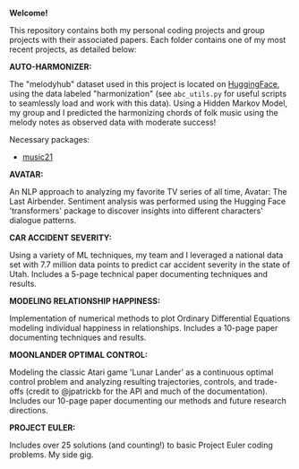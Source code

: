 **Welcome!**

This repository contains both my personal coding projects and group projects with their associated papers. 
Each folder contains one of my most recent projects, as detailed below:

**AUTO-HARMONIZER:**

  The "melodyhub" dataset used in this project is located on [HuggingFace](https://huggingface.co/datasets/sander-wood/melodyhub), using the data labeled "harmonization" (see `abc_utils.py` for       useful scripts to seamlessly load and work with this data). Using a Hidden Markov Model, my group and I predicted the harmonizing chords of folk music using the melody notes as observed data with   moderate success!

  Necessary packages:
  - [music21](https://www.music21.org/music21docs/)

**AVATAR:**

  An NLP approach to analyzing my favorite TV series of all time, Avatar: The Last Airbender. Sentiment analysis was performed using the Hugging Face 'transformers' 
  package to discover insights into different characters' dialogue patterns.

**CAR ACCIDENT SEVERITY:**

  Using a variety of ML techniques, my team and I leveraged a national data set with 7.7 million data points to predict car accident severity in the state of Utah. Includes a 5-page technical paper   documenting techniques and results.

**MODELING RELATIONSHIP HAPPINESS:**

  Implementation of numerical methods to plot Ordinary Differential Equations modeling individual happiness in relationships. Includes a 10-page paper documenting techniques and results.

**MOONLANDER OPTIMAL CONTROL:**

  Modeling the classic Atari game 'Lunar Lander' as a continuous optimal control problem and analyzing resulting trajectories, controls, and trade-offs (credit to @jpatrickb for the API and much of the documentation). Includes our 10-page paper documenting our methods and future research directions.
  
**PROJECT EULER:**

  Includes over 25 solutions (and counting!) to basic Project Euler coding problems. My side gig.
